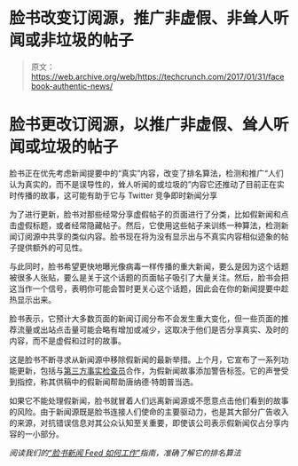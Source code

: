 # 脸书改变订阅源，推广非虚假、非耸人听闻或非垃圾的帖子

> 原文：<https://web.archive.org/web/https://techcrunch.com/2017/01/31/facebook-authentic-news/>

# 脸书更改订阅源，以推广非虚假、耸人听闻或垃圾的帖子

脸书正在优先考虑新闻提要中的“真实”内容，改变了排名算法，检测和推广“人们认为真实的，而不是误导性的，耸人听闻的或垃圾的”内容它还推动了目前正在实时传播的故事，这可能有助于它与 Twitter 竞争即时新闻分享

为了进行更新，脸书对那些经常分享虚假帖子的页面进行了分类，比如假新闻和点击虚假标题，或者经常隐藏帖子。然后，它使用这些帖子来训练一种算法，检测新闻订阅源中共享的类似内容。脸书现在将为没有显示出与不真实内容相似迹象的帖子提供额外的可见性。

与此同时，脸书希望更快地曝光像病毒一样传播的重大新闻，要么是因为这个话题被很多人张贴，要么是关于这个话题的页面帖子吸引了大量关注。然后，脸书会把这当作一个信号，表明你可能会暂时更关心这个话题，因此会在你的新闻提要中趁热显示出来。

脸书表示，它预计大多数页面的新闻订阅分布不会发生重大变化，但一些页面的推荐流量或出站点击量可能会略有增加或减少，这取决于他们是否分享真实、及时的内容，而不是虚假和过时的故事。

这是脸书不断寻求从新闻源中移除假新闻的最新举措。上个月，它宣布了一系列功能更新，包括与[第三方事实检查员](https://web.archive.org/web/20230404065142/https://techcrunch.com/2016/12/15/facebook-now-flags-and-down-ranks-fake-news-with-help-from-outside-fact-checkers/)合作，为假新闻故事添加警告标签。它的声誉受到指控，称其供稿中的假新闻帮助唐纳德·特朗普当选。

如果它不能处理假新闻，脸书就冒着人们远离新闻源或不愿意点击他们看到的故事的风险。由于新闻源既是脸书连接人们使命的主要驱动力，也是其大部分广告收入的来源，对抗错误信息对其公众认知至关重要，即使该公司表示假新闻仅占分享内容的一小部分。

*阅读我们的[“脸书新闻 Feed 如何工作”](https://web.archive.org/web/20230404065142/https://techcrunch.com/2016/09/06/ultimate-guide-to-the-news-feed/)指南，准确了解它的排名算法*